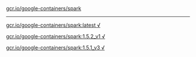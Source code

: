 [gcr.io/google-containers/spark](https://hub.docker.com/r/anjia0532/spark/tags/) 

----
[gcr.io/google-containers/spark:latest √](https://hub.docker.com/r/anjia0532/spark/tags/)

[gcr.io/google-containers/spark:1.5.2_v1 √](https://hub.docker.com/r/anjia0532/spark/tags/)

[gcr.io/google-containers/spark:1.5.1_v3 √](https://hub.docker.com/r/anjia0532/spark/tags/)

